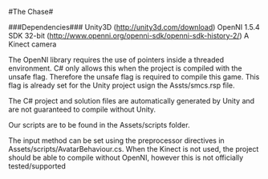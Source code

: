 #The Chase#

###Dependencies###
Unity3D (http://unity3d.com/download)
OpenNI 1.5.4 SDK 32-bit (http://www.openni.org/openni-sdk/openni-sdk-history-2/)
A Kinect camera

The OpenNI library requires the use of pointers inside a threaded environment. C# only allows this when the project is compiled with the unsafe flag. Therefore the unsafe flag is required to compile this game. This flag is already set for the Unity project usign the Assts/smcs.rsp file.

The C# project and solution files are automatically generated by Unity and are not guaranteed to compile without Unity.

Our scripts are to be found in the Assets/scripts folder.

The input method can be set using the preprocessor directives in Assets/scripts/AvatarBehaviour.cs. When the Kinect is not used, the project should be able to compile without OpenNI, however this is not officially tested/supported
